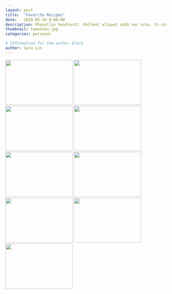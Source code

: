 ```yaml
---
layout: post
title:  "Favorite Recipes"
date:   2020-05-20 8:00:00
description: Phasellus hendrerit. Pellent aliquet nibh nec urna. In nis aliquet vel, dapibus id,mattis.
thumbnail: tomatoes.jpg
categories: personal

# Information for the author block
author: Sara Lin
---
```


<div class="imageRow">
        <a href="{{ site.baseurl }}/assets/img/taco.jpg" style="color: transparent" data-fancybox="images" data-caption="<b>Cajun Fish Tacos</b> <br/> Bake 2 lbs white fish covered in cajun seasoning at 425°F for 15 mins <br/> Sauce: mix tartar sauce w/ cilantro, lime, & 1 avocado <br/> Summer Slaw: toss shredded red cabbage & carrots w/ lime & cilantro <br/> Serve with blackened corn tortillas <br/><br/> <a href='https://www.foodiecrush.com/blackened-fish-tacos-with-creamy-avocado-sauce/' target='_blank' style='color: #FF8F00'>See full recipe here.</a>">
	    <img src="{{ site.baseurl }}/assets/img/taco.jpg" id="myImg" style="width:100%; max-width:15em; height:10em" alt="Cajun Fish Tacos"/>
    </a>
    <a href="{{ site.baseurl }}/assets/img/onigiri.jpg" style="color: transparent" data-fancybox="images" data-caption="<b>Spicy Tuna Onigiri</b> <br/> 1 &frac12 cups short grain rice <br/> 1 can of tuna <br/> 1 &frac12 Tbsp mayonnaise <br/> 1 tsp sriracha hot sauce <br/> &frac12 tsp rice vinegar <br/> Fresh scallions <br/><br/> Nori seaweed, rice seasoning, sesame seeds <br/> <a href='https://www.abeautifulplate.com/spicy-tuna-onigiri/' target='_blank' style='color: #FF8F00'>See full recipe here.</a>">
	    <img src="{{ site.baseurl }}/assets/img/onigiri.jpg" id="myImg" style="width:100%; max-width:15em; height:10em" alt="Spicy Tuna Onigiri"/>
    </a>
    <a href="{{ site.baseurl }}/assets/img/potato.jpg" style="color: transparent" data-fancybox="images" data-caption="<b>Hasselback Potatoes</b> <br/> 6 russet potatoes <br/> Sliced cheddar cheese <br/> &frac14 cup olive oil <br/> &frac14 cup melted butter <br/> 4 slices crumbled bacon <br/> ⅓ cup sour cream <br/> Fresh scallions for garnish <br/><br/> <a href='https://www.dinneratthezoo.com/hasselback-potatoes-recipe/' target='_blank' style='color: #FF8F00'>See full recipe here.</a>">
	    <img src="{{ site.baseurl }}/assets/img/potato.jpg" id="myImg" style="width:100%; max-width:15em; height:10em" alt="Hasselback Potatoes"/>
    </a>
    <a  href="{{ site.baseurl }}/assets/img/buffalo-square.jpg" style="color: transparent" data-fancybox="images" data-caption="<b>Cheesy Buffalo Chicken Ranch Bread</b><br/> 1 loaf of crusty bread (ex. sourdough) <br/> 1 &frac12 cups shredded chicken <br/> &frac14 cup fresh parsley & chives <br/> 2 cloves minced garlic <br/> 1 &frac12 cups shredded cheddar cheese <br/> &frac12 cup crumbled blue cheese <br/> 6 oz cream cheese <br/> &frac12 cup buffalo sauce <br/> &frac14 cup homemade pickled jalepeño ranch dressing  (make extra sauce for dipping!) <br/><br/> <a href='https://www.halfbakedharvest.com/buffalo-ranch-chicken-pull-apart-bread/' target='_blank' style='color: #FF8F00'>See full recipe here.</a>">
	    <img src="{{ site.baseurl }}/assets/img/buffalo.jpg" id="myImg" style="width:100%; max-width:15em; height:10em" alt="Cheesy Buffalo Chicken Ranch Bread"/>
    </a>
    <a href="{{ site.baseurl }}/assets/img/rameneggs.jpg" style="color: transparent" data-fancybox="images" data-caption="<b>Ajitsuke Tamago (Ramen Eggs)</b><br/> 12 eggs <br/> 1 cup water <br/> &frac12 cup soy sauce <br/> &frac12 cup sake <br/> &frac12 cup mirin (or broth) <br/> &frac14 cup sugar <br/><br/> <a href='https://www.closetcooking.com/ajitsuke-tamago-ramen-eggs/' target='_blank' style='color: #FF8F00'>See full recipe here.</a>">
	    <img src="{{ site.baseurl }}/assets/img/rameneggs.jpg" id="myImg" style="width:100%; max-width:15em; height:10em" alt="Delicious Ramen Eggs"/>
    </a>
        <a  href="{{ site.baseurl }}/assets/img/eggplant.jpg" style="color: transparent" data-fancybox="images" data-caption="<b>Eggplant Pizza</b><br/> 2 large eggplants <br/> Provolone or mozzarella cheese <br/> 3 - 4 oz cherry tomatoes <br/> Fresh spinach and basil <br/><br/> <a href='https://www.eatgood4life.com/eggplant-pizza/' target='_blank' style='color: #FF8F00'>See similar recipe here.</a>">
	    <img src="{{ site.baseurl }}/assets/img/eggplant.jpg" id="myImg" style="width:100%; max-width:15em; height:10em" alt="Mini Eggplant Pizzas"/>
    </a>
    <!-- <a href="{{ site.baseurl }}/assets/img/funfetti.jpg" style="color: transparent" data-fancybox="images" data-caption="<b>Funfetti Cookies</b><br/> 1 box funfetti cake mix <br/> ⅓ cup oil <br/> 2 eggs <br/> Shape and flatten cookies <br/> Bake at 375° for 8 minutes <br/> Decorate with funfetti icing if desired <br/><br/> <a href='https://www.pillsbury.com/recipes/funfetti-cookies/3bd6c62e-7f45-46e9-8067-e72cf500c45c' target='_blank' style='color: #FF8F00'>See full recipe here.</a>">
	    <img src="{{ site.baseurl }}/assets/img/funfetti.jpg" id="myImg" style="width:100%; max-width:15em; height:10em" alt="Funfetti Cookies"/>
    </a> -->
    <a href="{{ site.baseurl }}/assets/img/hummus.jpg" style="color: transparent" data-fancybox="images" data-caption="<b>White Bean Hummus</b><br/> 1 can of white beans (navy or cannellini) <br/> 3 cloves of garlic, scraped <br/> ⅓ cup olive oil <br/> ⅓ cup tahini <br/> Blend & enjoy! <br/><br/> <i>Pictured Toppings:</i> <br/> Pine nuts, Parsley, Paprika <br/> <a href='https://blog.myfitnesspal.com/watch/4-ingredient-white-bean-hummus/' target='_blank' style='color: #FF8F00'>See full recipe here.</a>">
	    <img src="{{ site.baseurl }}/assets/img/hummus.jpg" id="myImg" style="width:100%; max-width:15em; height:10em" alt="White Bean Hummus"/>
    </a>
    <a href="{{ site.baseurl }}/assets/img/spongecake.jpg" style="color: transparent" data-fancybox="images" data-caption="<b>Asian Style Spongecake</b><br/> 5 eggs, separated <br/> 90g powdered sugar <br/> 60g cake flour <br/> 15g corn flour <br/> 60g melted butter <br/><br/> Parchment paper <br/> Popover pan or tall muffin cups <br/> <a href='https://rasamalaysia.com/paper-wrapped-mini-sponge-cake-recipe/' target='_blank' style='color: #FF8F00'>See full recipe here.</a>">
	    <img src="{{ site.baseurl }}/assets/img/spongecake.jpg" id="myImg" style="width:100%; max-width:15em; height:10em" alt="Asian Style Spongecake"/>
    </a>
    <a href="{{ site.baseurl }}/assets/img/bananabread.jpg" style="color: transparent" data-fancybox="images" data-caption="<b>The BEST Banana Bread</b><br/> 2 browned bananas, overripe <br/> &frac12 cup butter, melted <br/> &frac12 cup white sugar & &frac12 cup brown sugar <br/> 2 eggs <br/> 1 tsp vanilla extract <br/> 1 &frac12 cups all-purpose flour <br/> 1 tsp baking soda <br/> &frac12 tsp salt <br/> &frac12 cup sour cream <br/><br/> Bake at 350°F for 60 minutes <br/> <a href='https://www.allrecipes.com/recipe/17066/janets-rich-banana-bread/' target='_blank' style='color: #FF8F00'>See original recipe here.</a>">
	    <img src="{{ site.baseurl }}/assets/img/bananabread.jpg" id="myImg" style="width:100%; max-width:15em; height:10em" alt="Banana Bread"/>
    </a>
</div>
